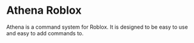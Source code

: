 # Athena Roblox

Athena is a command system for Roblox. It is designed to be easy to use and easy to add commands to.
